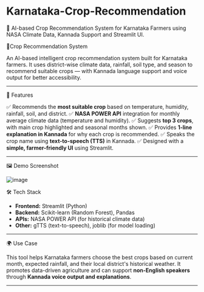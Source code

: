 # Karnataka-Crop-Recommendation
🌾 AI-based Crop Recommendation System for Karnataka Farmers using NASA Climate Data, Kannada Support and Streamlit UI.

🌾Crop Recommendation System

An AI-based intelligent crop recommendation system built for Karnataka farmers. It uses district-wise climate data, rainfall, soil type, and season to recommend suitable crops — with Kannada language support and voice output for better accessibility.

---

🚀 Features

✅ Recommends the **most suitable crop** based on temperature, humidity, rainfall, soil, and district.
✅ **NASA POWER API** integration for monthly average climate data (temperature and humidity).
✅ Suggests **top 3 crops**, with main crop highlighted and seasonal months shown.
✅ Provides **1-line explanation in Kannada** for why each crop is recommended.
✅ Speaks the crop name using **text-to-speech (TTS)** in Kannada.
✅ Designed with a **simple, farmer-friendly UI** using Streamlit.

---

🖼️ Demo Screenshot

![image](https://github.com/user-attachments/assets/cd2f80ff-6b4a-45f8-9eb1-11cc730969bc)

🛠️ Tech Stack

- **Frontend:** Streamlit (Python)
- **Backend:** Scikit-learn (Random Forest), Pandas
- **APIs:** NASA POWER API (for historical climate data)
- **Other:** gTTS (text-to-speech), joblib (for model loading)

---

🌍 Use Case

This tool helps Karnataka farmers choose the best crops based on current month, expected rainfall, and their local district's historical weather. It promotes data-driven agriculture and can support **non-English speakers** through **Kannada voice output and explanations**.

---

